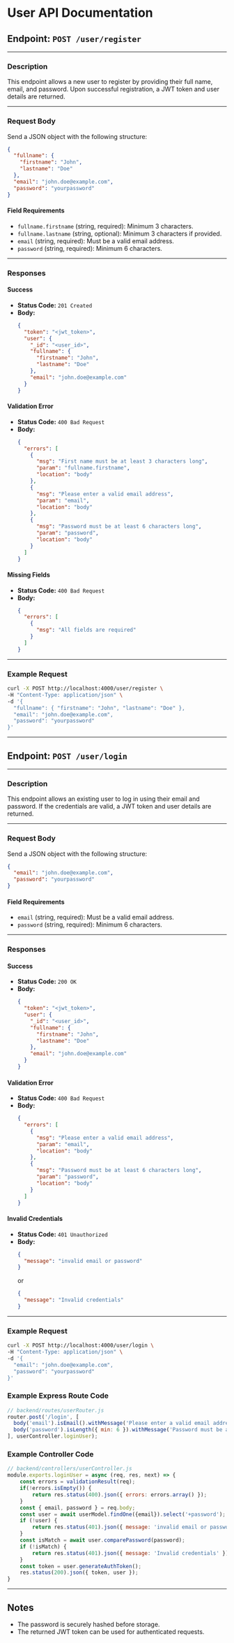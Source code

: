 
# User API Documentation


## Endpoint: `POST /user/register`

---

### Description

This endpoint allows a new user to register by providing their full name, email, and password. Upon successful registration, a JWT token and user details are returned.

---

### Request Body

Send a JSON object with the following structure:

```json
{
  "fullname": {
    "firstname": "John",
    "lastname": "Doe"
  },
  "email": "john.doe@example.com",
  "password": "yourpassword"
}
```

#### Field Requirements

- `fullname.firstname` (string, required): Minimum 3 characters.
- `fullname.lastname` (string, optional): Minimum 3 characters if provided.
- `email` (string, required): Must be a valid email address.
- `password` (string, required): Minimum 6 characters.

---

### Responses

#### Success

- **Status Code:** `201 Created`
- **Body:**
    ```json
    {
      "token": "<jwt_token>",
      "user": {
        "_id": "<user_id>",
        "fullname": {
          "firstname": "John",
          "lastname": "Doe"
        },
        "email": "john.doe@example.com"
      }
    }
    ```

#### Validation Error

- **Status Code:** `400 Bad Request`
- **Body:**
    ```json
    {
      "errors": [
        {
          "msg": "First name must be at least 3 characters long",
          "param": "fullname.firstname",
          "location": "body"
        },
        {
          "msg": "Please enter a valid email address",
          "param": "email",
          "location": "body"
        },
        {
          "msg": "Password must be at least 6 characters long",
          "param": "password",
          "location": "body"
        }
      ]
    }
    ```

#### Missing Fields

- **Status Code:** `400 Bad Request`
- **Body:**
    ```json
    {
      "errors": [
        {
          "msg": "All fields are required"
        }
      ]
    }
    ```

---

### Example Request

```bash
curl -X POST http://localhost:4000/user/register \
-H "Content-Type: application/json" \
-d '{
  "fullname": { "firstname": "John", "lastname": "Doe" },
  "email": "john.doe@example.com",
  "password": "yourpassword"
}'
```

---

## Endpoint: `POST /user/login`

---

### Description

This endpoint allows an existing user to log in using their email and password. If the credentials are valid, a JWT token and user details are returned.

---

### Request Body

Send a JSON object with the following structure:

```json
{
  "email": "john.doe@example.com",
  "password": "yourpassword"
}
```

#### Field Requirements

- `email` (string, required): Must be a valid email address.
- `password` (string, required): Minimum 6 characters.

---

### Responses

#### Success

- **Status Code:** `200 OK`
- **Body:**
    ```json
    {
      "token": "<jwt_token>",
      "user": {
        "_id": "<user_id>",
        "fullname": {
          "firstname": "John",
          "lastname": "Doe"
        },
        "email": "john.doe@example.com"
      }
    }
    ```

#### Validation Error

- **Status Code:** `400 Bad Request`
- **Body:**
    ```json
    {
      "errors": [
        {
          "msg": "Please enter a valid email address",
          "param": "email",
          "location": "body"
        },
        {
          "msg": "Password must be at least 6 characters long",
          "param": "password",
          "location": "body"
        }
      ]
    }
    ```

#### Invalid Credentials

- **Status Code:** `401 Unauthorized`
- **Body:**
    ```json
    {
      "message": "invalid email or password"
    }
    ```
    or
    ```json
    {
      "message": "Invalid credentials"
    }
    ```

---


### Example Request

```bash
curl -X POST http://localhost:4000/user/login \
-H "Content-Type: application/json" \
-d '{
  "email": "john.doe@example.com",
  "password": "yourpassword"
}'
```


### Example Express Route Code

```js
// backend/routes/userRouter.js
router.post('/login', [
  body('email').isEmail().withMessage('Please enter a valid email address'),
  body('password').isLength({ min: 6 }).withMessage('Password must be at least 6 characters long')
], userController.loginUser);
```

### Example Controller Code

```js
// backend/controllers/userController.js
module.exports.loginUser = async (req, res, next) => {
    const errors = validationResult(req);
    if(!errors.isEmpty()) {
        return res.status(400).json({ errors: errors.array() });
    }
    const { email, password } = req.body;
    const user = await userModel.findOne({email}).select('+password');
    if (!user) {
        return res.status(401).json({ message: 'invalid email or password' });
    }
    const isMatch = await user.comparePassword(password);
    if (!isMatch) {
        return res.status(401).json({ message: 'Invalid credentials' });
    }
    const token = user.generateAuthToken();
    res.status(200).json({ token, user });
}
```

---

## Notes

- The password is securely hashed before storage.
- The returned JWT token can be used for authenticated requests.